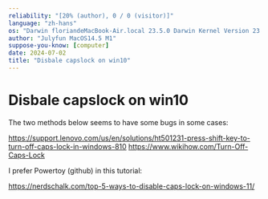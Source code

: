 ```yaml
---
reliability: "[20% (author), 0 / 0 (visitor)]"
language: "zh-hans"
os: "Darwin floriandeMacBook-Air.local 23.5.0 Darwin Kernel Version 23.5.0: Wed May  1 20:16:51 PDT 2024; root:xnu-10063.121.3~5/RELEASE_ARM64_T8103 arm64"
author: "Julyfun MacOS14.5 M1"
suppose-you-know: [computer]
date: 2024-07-02
title: "Disbale capslock on win10"
---
```


# Disbale capslock on win10

The two methods below seems to have some bugs in some cases:

https://support.lenovo.com/us/en/solutions/ht501231-press-shift-key-to-turn-off-caps-lock-in-windows-810
https://www.wikihow.com/Turn-Off-Caps-Lock

I prefer Powertoy (github) in this tutorial:

https://nerdschalk.com/top-5-ways-to-disable-caps-lock-on-windows-11/

